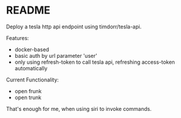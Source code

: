 # README

Deploy a tesla http api endpoint using timdorr/tesla-api.

Features:
* docker-based
* basic auth by url parameter 'user'
* only using refresh-token to call tesla api, refreshing access-token automatically

Current Functionality:
* open frunk
* open trunk

That's enough for me, when using siri to invoke commands.
